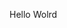 Hello Wolrd




































































































































































































































































































































































































































































































































































































































































































































































































































































































































































































































































































































































































































































































































































































































































































































































































































































































































































































































































































































































































































































































































































































































































































































































































































































































































































































































































































































































































































































































































































































































































































































































































































































































































































































































































































































































































































































































































































































